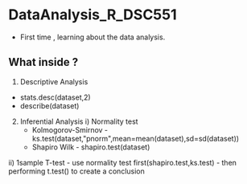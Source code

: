 # DataAnalysis_R_DSC551

- First time , learning about the data analysis. 

## What inside ?


1. Descriptive Analysis
  - stats.desc(dataset,2)
  - describe(dataset)
  

2. Inferential Analysis
  i) Normality test
     - Kolmogorov-Smirnov - ks.test(dataset,"pnorm",mean=mean(dataset),sd=sd(dataset))
     - Shapiro Wilk - shapiro.test(dataset)
     
  ii) 1sample T-test
     - use normality test first(shapiro.test,ks.test)
     - then performing t.test() to create a conclusion
